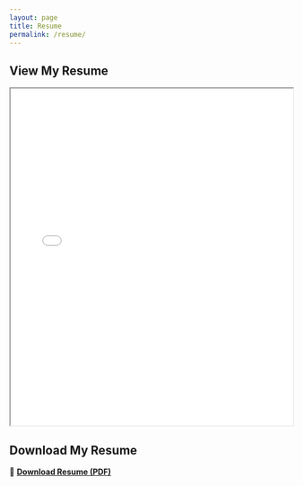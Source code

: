 ```yaml
---
layout: page
title: Resume
permalink: /resume/
---
```


## View My Resume
<iframe src="/assets/SeshaCharla_resume.pdf" width="100%" height="600px"></iframe>

## Download My Resume
📄 **[Download Resume (PDF)](/assets/SeshaCharla_resume.pdf)**

